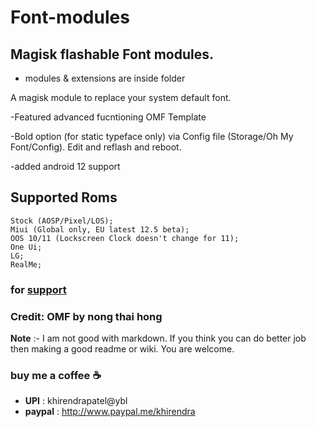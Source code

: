 # Font-modules 
## Magisk flashable Font modules.

- modules & extensions are inside folder





A magisk module to replace your system default font.
</p>-Featured advanced fucntioning OMF Template
</p>-Bold option (for static typeface only) via Config file (Storage/Oh My Font/Config). Edit and reflash and reboot.
</p>-added android 12 support

## Supported Roms

    Stock (AOSP/Pixel/LOS);
    Miui (Global only, EU latest 12.5 beta); 
    OOS 10/11 (Lockscreen Clock doesn't change for 11);  
    One Ui;  
    LG; 
    RealMe;

### for [support](https://t.me/MFFMDisc)

### Credit: OMF by nong thai hong

**Note** :- I am not good with markdown. If you think you can do better job then making a good readme or wiki. You are welcome. 

### buy me a coffee ☕
- **UPI** : khirendrapatel@ybl
- **paypal** : http://www.paypal.me/khirendra
